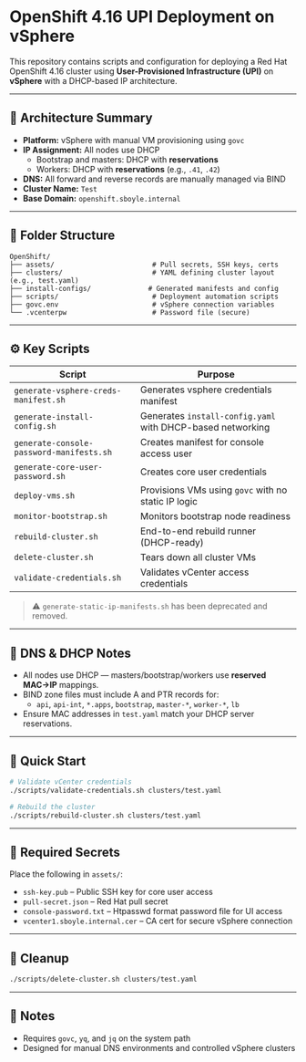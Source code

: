 # OpenShift 4.16 UPI Deployment on vSphere

This repository contains scripts and configuration for deploying a Red Hat OpenShift 4.16 cluster using **User-Provisioned Infrastructure (UPI)** on **vSphere** with a DHCP-based IP architecture.

---

## 🧱 Architecture Summary

- **Platform:** vSphere with manual VM provisioning using `govc`
- **IP Assignment:** All nodes use DHCP
  - Bootstrap and masters: DHCP with **reservations**
  - Workers: DHCP with **reservations** (e.g., `.41`, `.42`)
- **DNS:** All forward and reverse records are manually managed via BIND
- **Cluster Name:** `Test`
- **Base Domain:** `openshift.sboyle.internal`

---

## 📁 Folder Structure

```
OpenShift/
├── assets/                        # Pull secrets, SSH keys, certs
├── clusters/                      # YAML defining cluster layout (e.g., test.yaml)
├── install-configs/              # Generated manifests and config
├── scripts/                       # Deployment automation scripts
├── govc.env                       # vSphere connection variables
└── .vcenterpw                     # Password file (secure)
```

---

## ⚙️ Key Scripts

| Script | Purpose |
|--------|---------|
| `generate-vsphere-creds-manifest.sh` | Generates vsphere credentials manifest |
| `generate-install-config.sh` | Generates `install-config.yaml` with DHCP-based networking |
| `generate-console-password-manifests.sh` | Creates manifest for console access user |
| `generate-core-user-password.sh` | Creates core user credentials |
| `deploy-vms.sh` | Provisions VMs using `govc` with no static IP logic |
| `monitor-bootstrap.sh` | Monitors bootstrap node readiness |
| `rebuild-cluster.sh` | End-to-end rebuild runner (DHCP-ready) |
| `delete-cluster.sh` | Tears down all cluster VMs |
| `validate-credentials.sh` | Validates vCenter access credentials |

> ⚠️ `generate-static-ip-manifests.sh` has been deprecated and removed.

---

## 🧾 DNS & DHCP Notes

- All nodes use DHCP — masters/bootstrap/workers use **reserved MAC→IP** mappings.
- BIND zone files must include A and PTR records for:
  - `api`, `api-int`, `*.apps`, `bootstrap`, `master-*`, `worker-*`, `lb`
- Ensure MAC addresses in `test.yaml` match your DHCP server reservations.

---

## 🚀 Quick Start

```bash
# Validate vCenter credentials
./scripts/validate-credentials.sh clusters/test.yaml

# Rebuild the cluster
./scripts/rebuild-cluster.sh clusters/test.yaml
```

---

## 🔐 Required Secrets

Place the following in `assets/`:
- `ssh-key.pub` – Public SSH key for core user access
- `pull-secret.json` – Red Hat pull secret
- `console-password.txt` – Htpasswd format password file for UI access
- `vcenter1.sboyle.internal.cer` – CA cert for secure vSphere connection

---

## 🧼 Cleanup

```bash
./scripts/delete-cluster.sh clusters/test.yaml
```

---

## 📌 Notes

- Requires `govc`, `yq`, and `jq` on the system path
- Designed for manual DNS environments and controlled vSphere clusters
